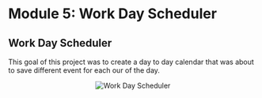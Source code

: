 # Module 5: Work Day Scheduler 

## Work Day Scheduler 

This goal of this project was to create a day to day calendar that was about to save different event for each our of the day. 

<p align="center">
    <img src="Develop\jpg\work day.jpg" alt="Work Day Scheduler ">
</p>